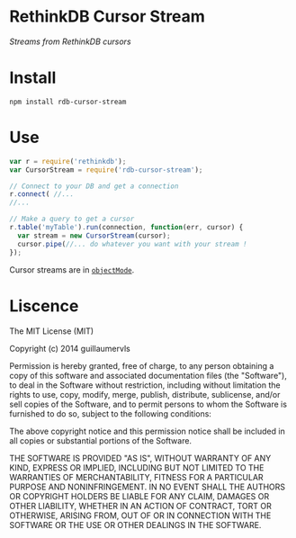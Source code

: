 RethinkDB Cursor Stream
=======================

*Streams from RethinkDB cursors*

# Install

```
npm install rdb-cursor-stream
```

# Use

```javascript
var r = require('rethinkdb');
var CursorStream = require('rdb-cursor-stream');

// Connect to your DB and get a connection
r.connect( //...
//...

// Make a query to get a cursor
r.table('myTable').run(connection, function(err, cursor) {
  var stream = new CursorStream(cursor);
  cursor.pipe(//... do whatever you want with your stream !
});
```

Cursor streams are in [`objectMode`](http://nodejs.org/api/stream.html#stream_new_stream_readable_options).

# Liscence

The MIT License (MIT)

Copyright (c) 2014 guillaumervls

Permission is hereby granted, free of charge, to any person obtaining a copy of
this software and associated documentation files (the "Software"), to deal in
the Software without restriction, including without limitation the rights to
use, copy, modify, merge, publish, distribute, sublicense, and/or sell copies of
the Software, and to permit persons to whom the Software is furnished to do so,
subject to the following conditions:

The above copyright notice and this permission notice shall be included in all
copies or substantial portions of the Software.

THE SOFTWARE IS PROVIDED "AS IS", WITHOUT WARRANTY OF ANY KIND, EXPRESS OR
IMPLIED, INCLUDING BUT NOT LIMITED TO THE WARRANTIES OF MERCHANTABILITY, FITNESS
FOR A PARTICULAR PURPOSE AND NONINFRINGEMENT. IN NO EVENT SHALL THE AUTHORS OR
COPYRIGHT HOLDERS BE LIABLE FOR ANY CLAIM, DAMAGES OR OTHER LIABILITY, WHETHER
IN AN ACTION OF CONTRACT, TORT OR OTHERWISE, ARISING FROM, OUT OF OR IN
CONNECTION WITH THE SOFTWARE OR THE USE OR OTHER DEALINGS IN THE SOFTWARE.
